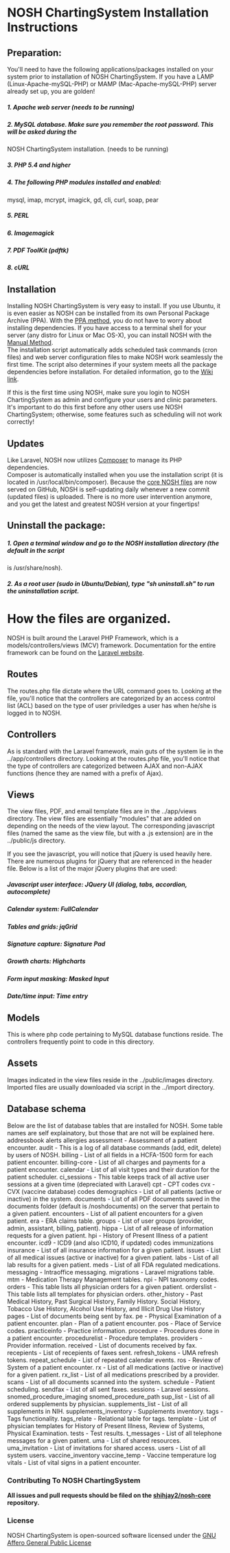 # NOSH ChartingSystem Installation Instructions

## Preparation:
You'll need to have the following applications/packages installed on your system prior to installation
of NOSH ChartingSystem.  If you have a LAMP (Linux-Apache-mySQL-PHP) or MAMP (Mac-Apache-mySQL-PHP) server
already set up, you are golden!

##### 1. Apache web server (needs to be running)
##### 2. MySQL database.  Make sure you remember the root password.  This will be asked during the
NOSH ChartingSystem installation. (needs to be running)
##### 3. PHP 5.4 and higher
##### 4. The following PHP modules installed and enabled: 
mysql, imap, mcrypt, imagick, gd, cli, curl, soap, pear
##### 5. PERL
##### 6. Imagemagick
##### 7. PDF ToolKit (pdftk)
##### 8. cURL

## Installation
Installing NOSH ChartingSystem is very easy to install.  If you use Ubuntu, it is even easier as NOSH can be installed from its own 
Personal Package Archive (PPA).  With the [PPA method](https://github.com/shihjay2/nosh-cs/wiki/Installation#ubuntu-ppa), you do not 
have to worry about installing dependencies.  If you have access to a terminal shell for your server (any distro for Linux or 
Mac OS-X), you can install NOSH with the [Manual Method](https://github.com/shihjay2/nosh-cs/wiki/Installation#manual-method).  
The installation script automatically adds scheduled task commands (cron files) and web server configuration files to make NOSH 
work seamlessly the first time.  The script also determines if your system meets all the package dependencies before installation.
For detailed information, go to the [Wiki link](https://github.com/shihjay2/nosh-cs/wiki/Installation#ubuntu-ppa).

If this is the first time using NOSH, make sure you login to NOSH ChartingSystem as admin and configure your users and clinic 
parameters.  It's important to do this first before any other users use NOSH ChartingSystem; otherwise, 
some features such as scheduling will not work correctly!

## Updates
Like Laravel, NOSH now utilizes [Composer](http://getcomposer.org) to manage its PHP dependencies.  
Composer is automatically installed when you use the installation script (it is located in /usr/local/bin/composer).
Because the [core NOSH files](https://github.com/shihjay2/nosh-core/) are now served on GitHub, NOSH is self-updating daily
whenever a new commit (updated files) is uploaded.  There is no more user intervention anymore, and you get the latest and greatest 
NOSH version at your fingertips!

## Uninstall the package:
##### 1. Open a terminal window and go to the NOSH installation directory (the default in the script
is /usr/share/nosh).
##### 2. As a root user (sudo in Ubuntu/Debian), type "sh uninstall.sh" to run the uninstallation script.

# How the files are organized.

NOSH is built around the Laravel PHP Framework, which is a models/controllers/views (MCV) framework.
Documentation for the entire framework can be found on the [Laravel website](http://laravel.com/docs).

## Routes
The routes.php file dictate where the URL command goes to.  Looking at the file, you'll notice that the controllers are
categorized by an access control list (ACL) based on the type of user priviledges a user has when he/she is logged in to NOSH.

## Controllers
As is standard with the Laravel framework, main guts of the system lie in the ../app/controllers directory.  Looking at the
routes.php file, you'll notice that the type of controllers are categorized between AJAX and non-AJAX functions (hence they 
are named with a prefix of Ajax).

## Views
The view files, PDF, and email template files are in the ../app/views directory.  The view files are essentially "modules" that
are added on depending on the needs of the view layout.
The corresponding javascript files (named the same as the view file, but with a .js extension) are in the ../public/js directory.

If you see the javascript, you will notice that jQuery is used heavily here.  There are numerous plugins for jQuery that are 
referenced in the header file.  Below is a list of the major jQuery plugins that are used:
##### Javascript user interface: JQuery UI (dialog, tabs, accordion, autocomplete)
##### Calendar system: FullCalendar
##### Tables and grids: jqGrid
##### Signature capture: Signature Pad
##### Growth charts: Highcharts
##### Form input masking: Masked Input
##### Date/time input: Time entry

## Models
This is where php code pertaining to MySQL database functions reside.  The controllers frequently point to code in this 
directory.

## Assets
Images indicated in the view files reside in the ../public/images directory.
Imported files are usually downloaded via script in the ../import directory.

## Database schema
Below are the list of database tables that are installed for NOSH.  Some table names are self explainatory, but those that are not
will be explained here.
	addressbook
	alerts
	allergies
	assessment - Assessment of a patient encounter.
	audit - This is a log of all database commands (add, edit, delete) by users of NOSH.
	billing - List of all fields in a HCFA-1500 form for each patient encounter.
	billing-core - List of all charges and payments for a patient encounter.
	calendar - List of all visit types and their duration for the patient scheduler.
	ci_sessions - This table keeps track of all active user sessions at a given time (depreciated with Laravel)
	cpt - CPT codes
	cvx - CVX (vaccine database) codes
	demographics - List of all patients (active or inactive) in the system.
	documents - List of all PDF documents saved in the documents folder (default is /noshdocuments) on the server that pertain to a
		given patient.
	encounters - List of all patient encounters for a given patient.
	era - ERA claims table.
	groups - List of user groups (provider, admin, assistant, billing, patient).
	hippa - List of all release of information requests for a given patient.
	hpi - History of Present Illness of a patient encounter.
	icd9 - ICD9 (and also ICD10, if updated) codes
	immunizations
	insurance - List of all insurance information for a given patient.
	issues - List of all medical issues (active or inactive) for a given patient.
	labs - List of all lab results for a given patient.
	meds - List of all FDA regulated medications.
	messaging - Intraoffice messaging.
	migrations - Laravel migrations table.
	mtm - Medication Therapy Management tables.
	npi - NPI taxonomy codes.
	orders - This table lists all physician orders for a given patient.
	orderslist - This table lists all templates for physician orders.
	other_history - Past Medical History, Past Surgical History, Family History. Social History, Tobacco Use History, Alcohol Use 
		History, and Illicit Drug Use History
	pages - List of documents being sent by fax.
	pe - Physical Examination of a patient encounter.
	plan - Plan of a patient encounter.
	pos - Place of Service codes.
	practiceinfo - Practice information.
	procedure - Procedures done in a patient encounter.
	procedurelist - Procedure templates.
	providers - Provider information.
	received - List of documents received by fax.
	recepients - List of recepients of faxes sent.
	refresh_tokens - UMA refresh tokens.
	repeat_schedule - List of repeated calendar events.
	ros - Review of System of a patient encounter.
	rx - List of all medications (active or inactive) for a given patient.
	rx_list - List of all medications prescribed by a provider.
	scans - List of all documents scanned into the system.
	schedule - Patient scheduling.
	sendfax - List of all sent faxes.
	sessions - Laravel sessions.
	snomed_procedure_imaging
	snomed_procedure_path
	sup_list - List of all ordered supplements by physician.
	supplements_list - List of all supplements in NIH.
	supplements_inventory - Supplements inventory.
	tags - Tags functionality.
	tags_relate - Relational table for tags.
	template - List of physician templates for History of Present Illness, Review of Systems, Physical Examination.
	tests - Test results.
	t_messages - List of all telephone messages for a given patient.
	uma - List of shared resources.
	uma_invitation - List of invitations for shared access.
	users - List of all system users.
	vaccine_inventory
	vaccine_temp - Vaccine temperature log
	vitals - List of vital signs in a patient encounter.

### Contributing To NOSH ChartingSystem

**All issues and pull requests should be filed on the [shihjay2/nosh-core](http://github.com/shihjay2/nosh-core) repository.**

### License

NOSH ChartingSystem is open-sourced software licensed under the [GNU Affero General Public License](http://www.gnu.org/licenses/)
